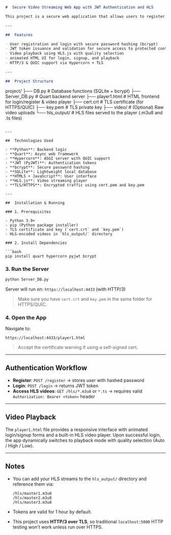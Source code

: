 ```markdown
#  Secure Video Streaming Web App with JWT Authentication and HLS

This project is a secure web application that allows users to register, log in, and stream HLS (HTTP Live Streaming) video content. It uses JWT-based authentication, stores user data in a permanent SQLite database with hashed passwords, and delivers video content using HTTP/3 (QUIC) via the Quart framework and Hypercorn server.

---

##  Features

- User registration and login with secure password hashing (bcrypt)
- JWT token issuance and validation for secure access to protected content
- Video playback using HLS.js with quality selection
- animated HTML UI for login, signup, and playback
- HTTP/3 & QUIC support via Hypercorn + TLS

---

##  Project Structure

```

project/
├── DB.py              # Database functions (SQLite + bcrypt)
├── Server\_DB.py       # Quart backend server
├── player1.html       # HTML frontend for login/register & video player
├── cert.crt           # TLS certificate (for HTTPS/QUIC)
├── key.pem            # TLS private key
├── video/             # (Optional) Raw video uploads
└── hls\_output/        # HLS files served to the player (.m3u8 and .ts files)

````

---

##  Technologies Used

- **Python**: Backend logic
- **Quart**: Async web framework
- **Hypercorn**: ASGI server with QUIC support
- **JWT (PyJWT)**: Authentication tokens
- **bcrypt**: Secure password hashing
- **SQLite**: Lightweight local database
- **HTML5 + JavaScript**: User interface
- **HLS.js**: Video streaming player
- **TLS/HTTPS**: Encrypted traffic using cert.pem and key.pem

---

##  Installation & Running

### 1. Prerequisites

- Python 3.9+
- pip (Python package installer)
- TLS certificate and key (`cert.crt` and `key.pem`)
- HLS-encoded videos in `hls_output/` directory

### 2. Install Dependencies

```bash
pip install quart hypercorn pyjwt bcrypt
````

### 3. Run the Server

```bash
python Server_DB.py
```

Server will run on:
`https://localhost:4433` (with HTTP/3)

> Make sure you have `cert.crt` and `key.pem` in the same folder for HTTPS/QUIC.

### 4. Open the App

Navigate to:

```
https://localhost:4433/player1.html
```

>  Accept the certificate warning if using a self-signed cert.

---

##  Authentication Workflow

* **Register**: `POST /register` → stores user with hashed password
* **Login**: `POST /login` → returns JWT token
* **Access HLS videos**: `GET /hls/*.m3u8` or `*.ts` → requires valid `Authorization: Bearer <token>` header

---

##  Video Playback

The `player1.html` file provides a responsive interface with animated login/signup forms and a built-in HLS video player. Upon successful login, the app dynamically switches to playback mode with quality selection (Auto / High / Low).

---

##  Notes

* You can add your HLS streams to the `hls_output/` directory and reference them via:

  ```
  /hls/master1.m3u8
  /hls/master2.m3u8
  /hls/master3.m3u8
  ```
* Tokens are valid for 1 hour by default.
* This project uses **HTTP/3 over TLS**, so traditional `localhost:5000` HTTP testing won't work unless run over HTTPS.

```
